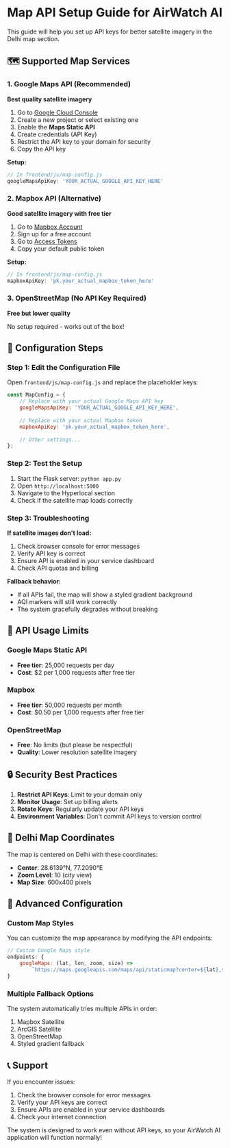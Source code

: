 # Map API Setup Guide for AirWatch AI

This guide will help you set up API keys for better satellite imagery in the Delhi map section.

## 🗺️ Supported Map Services

### 1. Google Maps API (Recommended)
**Best quality satellite imagery**

1. Go to [Google Cloud Console](https://console.cloud.google.com/)
2. Create a new project or select existing one
3. Enable the **Maps Static API**
4. Create credentials (API Key)
5. Restrict the API key to your domain for security
6. Copy the API key

**Setup:**
```javascript
// In frontend/js/map-config.js
googleMapsApiKey: 'YOUR_ACTUAL_GOOGLE_API_KEY_HERE'
```

### 2. Mapbox API (Alternative)
**Good satellite imagery with free tier**

1. Go to [Mapbox Account](https://account.mapbox.com/)
2. Sign up for a free account
3. Go to [Access Tokens](https://account.mapbox.com/access-tokens/)
4. Copy your default public token

**Setup:**
```javascript
// In frontend/js/map-config.js
mapboxApiKey: 'pk.your_actual_mapbox_token_here'
```

### 3. OpenStreetMap (No API Key Required)
**Free but lower quality**

No setup required - works out of the box!

## 🔧 Configuration Steps

### Step 1: Edit the Configuration File
Open `frontend/js/map-config.js` and replace the placeholder keys:

```javascript
const MapConfig = {
    // Replace with your actual Google Maps API key
    googleMapsApiKey: 'YOUR_ACTUAL_GOOGLE_API_KEY_HERE',
    
    // Replace with your actual Mapbox token
    mapboxApiKey: 'pk.your_actual_mapbox_token_here',
    
    // Other settings...
};
```

### Step 2: Test the Setup
1. Start the Flask server: `python app.py`
2. Open `http://localhost:5000`
3. Navigate to the Hyperlocal section
4. Check if the satellite map loads correctly

### Step 3: Troubleshooting

**If satellite images don't load:**
1. Check browser console for error messages
2. Verify API key is correct
3. Ensure API is enabled in your service dashboard
4. Check API quotas and billing

**Fallback behavior:**
- If all APIs fail, the map will show a styled gradient background
- AQI markers will still work correctly
- The system gracefully degrades without breaking

## 🎯 API Usage Limits

### Google Maps Static API
- **Free tier**: 25,000 requests per day
- **Cost**: $2 per 1,000 requests after free tier

### Mapbox
- **Free tier**: 50,000 requests per month
- **Cost**: $0.50 per 1,000 requests after free tier

### OpenStreetMap
- **Free**: No limits (but please be respectful)
- **Quality**: Lower resolution satellite imagery

## 🔒 Security Best Practices

1. **Restrict API Keys**: Limit to your domain only
2. **Monitor Usage**: Set up billing alerts
3. **Rotate Keys**: Regularly update your API keys
4. **Environment Variables**: Don't commit API keys to version control

## 📍 Delhi Map Coordinates

The map is centered on Delhi with these coordinates:
- **Center**: 28.6139°N, 77.2090°E
- **Zoom Level**: 10 (city view)
- **Map Size**: 600x400 pixels

## 🚀 Advanced Configuration

### Custom Map Styles
You can customize the map appearance by modifying the API endpoints:

```javascript
// Custom Google Maps style
endpoints: {
    googleMaps: (lat, lon, zoom, size) => 
        `https://maps.googleapis.com/maps/api/staticmap?center=${lat},${lon}&zoom=${zoom}&size=${size}&maptype=satellite&style=element:geometry%7Ccolor:0x212121&key=${MapConfig.googleMapsApiKey}`
}
```

### Multiple Fallback Options
The system automatically tries multiple APIs in order:
1. Mapbox Satellite
2. ArcGIS Satellite
3. OpenStreetMap
4. Styled gradient fallback

## 📞 Support

If you encounter issues:
1. Check the browser console for error messages
2. Verify your API keys are correct
3. Ensure APIs are enabled in your service dashboards
4. Check your internet connection

The system is designed to work even without API keys, so your AirWatch AI application will function normally!
